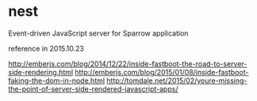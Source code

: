 # nest
Event-driven JavaScript server for Sparrow application 

reference in 2015.10.23 

http://emberjs.com/blog/2014/12/22/inside-fastboot-the-road-to-server-side-rendering.html
http://emberjs.com/blog/2015/01/08/inside-fastboot-faking-the-dom-in-node.html
http://tomdale.net/2015/02/youre-missing-the-point-of-server-side-rendered-javascript-apps/
